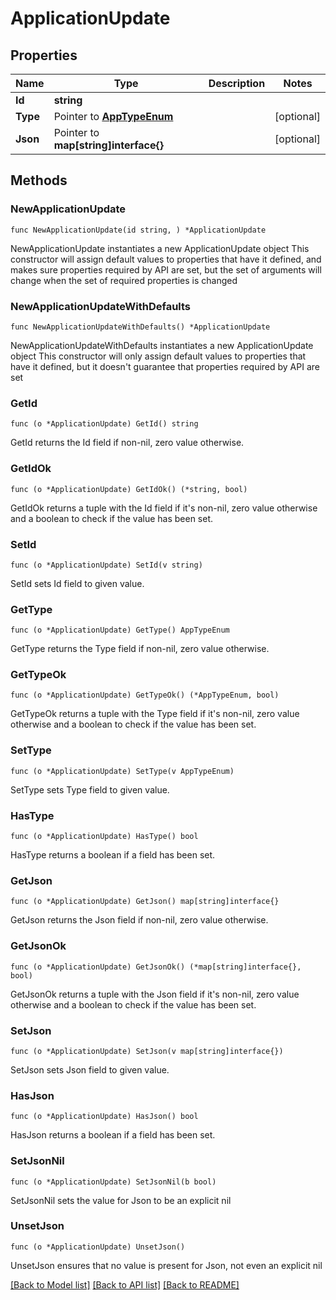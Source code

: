 # ApplicationUpdate

## Properties

Name | Type | Description | Notes
------------ | ------------- | ------------- | -------------
**Id** | **string** |  | 
**Type** | Pointer to [**AppTypeEnum**](AppTypeEnum.md) |  | [optional] 
**Json** | Pointer to **map[string]interface{}** |  | [optional] 

## Methods

### NewApplicationUpdate

`func NewApplicationUpdate(id string, ) *ApplicationUpdate`

NewApplicationUpdate instantiates a new ApplicationUpdate object
This constructor will assign default values to properties that have it defined,
and makes sure properties required by API are set, but the set of arguments
will change when the set of required properties is changed

### NewApplicationUpdateWithDefaults

`func NewApplicationUpdateWithDefaults() *ApplicationUpdate`

NewApplicationUpdateWithDefaults instantiates a new ApplicationUpdate object
This constructor will only assign default values to properties that have it defined,
but it doesn't guarantee that properties required by API are set

### GetId

`func (o *ApplicationUpdate) GetId() string`

GetId returns the Id field if non-nil, zero value otherwise.

### GetIdOk

`func (o *ApplicationUpdate) GetIdOk() (*string, bool)`

GetIdOk returns a tuple with the Id field if it's non-nil, zero value otherwise
and a boolean to check if the value has been set.

### SetId

`func (o *ApplicationUpdate) SetId(v string)`

SetId sets Id field to given value.


### GetType

`func (o *ApplicationUpdate) GetType() AppTypeEnum`

GetType returns the Type field if non-nil, zero value otherwise.

### GetTypeOk

`func (o *ApplicationUpdate) GetTypeOk() (*AppTypeEnum, bool)`

GetTypeOk returns a tuple with the Type field if it's non-nil, zero value otherwise
and a boolean to check if the value has been set.

### SetType

`func (o *ApplicationUpdate) SetType(v AppTypeEnum)`

SetType sets Type field to given value.

### HasType

`func (o *ApplicationUpdate) HasType() bool`

HasType returns a boolean if a field has been set.

### GetJson

`func (o *ApplicationUpdate) GetJson() map[string]interface{}`

GetJson returns the Json field if non-nil, zero value otherwise.

### GetJsonOk

`func (o *ApplicationUpdate) GetJsonOk() (*map[string]interface{}, bool)`

GetJsonOk returns a tuple with the Json field if it's non-nil, zero value otherwise
and a boolean to check if the value has been set.

### SetJson

`func (o *ApplicationUpdate) SetJson(v map[string]interface{})`

SetJson sets Json field to given value.

### HasJson

`func (o *ApplicationUpdate) HasJson() bool`

HasJson returns a boolean if a field has been set.

### SetJsonNil

`func (o *ApplicationUpdate) SetJsonNil(b bool)`

 SetJsonNil sets the value for Json to be an explicit nil

### UnsetJson
`func (o *ApplicationUpdate) UnsetJson()`

UnsetJson ensures that no value is present for Json, not even an explicit nil

[[Back to Model list]](../README.md#documentation-for-models) [[Back to API list]](../README.md#documentation-for-api-endpoints) [[Back to README]](../README.md)


